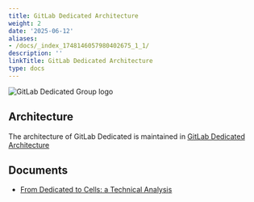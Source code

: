 ```yaml
---
title: GitLab Dedicated Architecture
weight: 2
date: '2025-06-12'
aliases:
- /docs/_index_1748146057980402675_1_1/
description: ''
linkTitle: GitLab Dedicated Architecture
type: docs
---
```


![GitLab Dedicated Group logo](/images/engineering/infrastructure/team/gitlab-dedicated/architecture/dedicated_team_logo.png)

## Architecture

The architecture of GitLab Dedicated is maintained in [GitLab Dedicated Architecture](https://docs.gitlab.com/ee/administration/dedicated/#architecture)

## Documents

- [From Dedicated to Cells: a Technical Analysis](from-dedicated-to-cells-technical-analysis.html)
